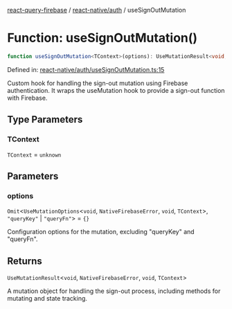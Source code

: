 [react-query-firebase](../../../modules.md) / [react-native/auth](../index.md) / useSignOutMutation

# Function: useSignOutMutation()

```ts
function useSignOutMutation<TContext>(options): UseMutationResult<void, NativeFirebaseError, void, TContext>
```

Defined in: [react-native/auth/useSignOutMutation.ts:15](https://github.com/vpishuk/react-query-firebase/blob/43c0734068a570cd646254bb366ccd8007f7dfed/react-native/auth/useSignOutMutation.ts#L15)

Custom hook for handling the sign-out mutation using Firebase authentication.
It wraps the useMutation hook to provide a sign-out function with Firebase.

## Type Parameters

### TContext

`TContext` = `unknown`

## Parameters

### options

`Omit`\<`UseMutationOptions`\<`void`, `NativeFirebaseError`, `void`, `TContext`\>, `"queryKey"` \| `"queryFn"`\> = `{}`

Configuration options for the mutation, excluding "queryKey" and "queryFn".

## Returns

`UseMutationResult`\<`void`, `NativeFirebaseError`, `void`, `TContext`\>

A mutation object for handling the sign-out process, including methods for mutating and state tracking.
